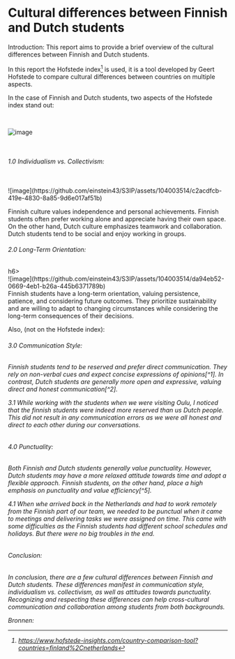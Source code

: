 
<h1>Cultural differences between Finnish and Dutch students</h1>


Introduction:
This report aims to provide a brief overview of the cultural differences between Finnish and Dutch students.  

In this report the Hofstede index[^7] is used, it is a tool developed by Geert Hofstede to compare cultural differences between countries on multiple aspects.

In the case of Finnish and Dutch students, two aspects of the Hofstede index stand out:

</br>

![image](https://github.com/einstein43/S3IP/assets/104003514/680379bb-7a08-454f-99e4-90f7111cf69b)

</br>

<h6>1.0 Individualism vs. Collectivism:</h6>
</br>
![image](https://github.com/einstein43/S3IP/assets/104003514/c2acdfcb-419e-4830-8a85-9d6e017af51b)
</br>

Finnish culture values independence and personal achievements. Finnish students often prefer working alone and appreciate having their own space. On the other hand, Dutch culture emphasizes teamwork and collaboration. Dutch students tend to be social and enjoy working in groups.

<h6>2.0 Long-Term Orientation:</h6>h6>
</br>
![image](https://github.com/einstein43/S3IP/assets/104003514/da94eb52-0669-4eb1-b26a-445b6371789b)
</br>
Finnish students have a long-term orientation, valuing persistence, patience, and considering future outcomes. They prioritize sustainability and are willing to adapt to changing circumstances while considering the long-term consequences of their decisions.


<p>Also, (not on the Hofstede index):</p>

<h6>3.0 Communication Style:<h6>
Finnish students tend to be reserved and prefer direct communication. They rely on non-verbal cues and expect concise expressions of opinions[^1].
In contrast, Dutch students are generally more open and expressive, valuing direct and honest communication[^2].

3.1 While working with the students when we were visiting Oulu, I noticed that the finnish students were indeed more reserved than us Dutch people.
This did not result in any communication errors as we were all honest and direct to each other during our conversations.

<h6>4.0 Punctuality:<h6>
Both Finnish and Dutch students generally value punctuality. 
However, Dutch students may have a more relaxed attitude towards time and adopt a flexible approach. Finnish students, on the other hand, place a high emphasis on punctuality and value efficiency[^5].

4.1 When whe arrived back in the Netherlands and had to work remotely from the Finnish part of our team, we needed to be punctual when it came to meetings and delivering tasks we were assigned on time. This came with some difficulties as the Finnish students had different school schedules and holidays. But there were no big troubles in the end.


<h6>Conclusion:<h6>
In conclusion, there are a few cultural differences between Finnish and Dutch students. 
These differences manifest in communication style, individualism vs. collectivism,  as well as attitudes towards punctuality. 
Recognizing and respecting these differences can help cross-cultural communication and collaboration among students from both backgrounds.

Bronnen:
[^1]: https://www.afsusa.org/countries/finland/#afs-nav-language
[^2]: https://culturalatlas.sbs.com.au/dutch-culture/dutch-culture-communication
[^3]: https://www.valamis.com/blog/guide-to-finnish-work-culture
[^4]: https://platform.globig.co/knowledgebase/NL/doing-business-in-the-netherlands/netherlands-business-culture
[^5]: https://finland.fi/life-society/finnish-punctuality-hot-not/
[^6]: https://culturalatlas.sbs.com.au/dutch-culture/dutch-culture-etiquette
[^7]: https://www.hofstede-insights.com/country-comparison-tool?countries=finland%2Cnetherlands
